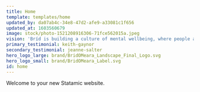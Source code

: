 ```yaml
---
title: Home
template: templates/home
updated_by: da07ab4c-34e8-47d2-afe9-a33081c1f656
updated_at: 1603560679
image: stock/photo-1521208916306-71fce562015a.jpeg
vision: 'Bríd is building a culture of mental wellbeing, where people are empowered through knowledge and awareness to protect and promote mental health and wellbeing, removing stigma of mental illness.'
primary_testimonial: keith-gaynor
secondary_testimonial: jeanne-salter
hero_logo_large: brand/BridOMeara_Landscape_Final_Logo.svg
hero_logo_small: brand/BridOMeara_Label.svg
id: home
---
```

Welcome to your new Statamic website.
